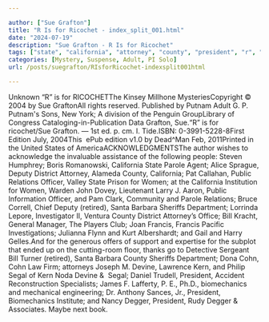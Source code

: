 ```yaml
---

author: ["Sue Grafton"]
title: "R Is for Ricochet - index_split_001.html"
date: "2024-07-19"
description: "Sue Grafton - R Is for Ricochet"
tags: ["state", "california", "attorney", "county", "president", "r", "putnam", "grafton", "edition", "parole", "deputy", "district", "public", "relation", "officer", "woman", "retired", "santa", "barbara", "sheriff", "department", "bill", "francis", "cohn", "devine"]
categories: [Mystery, Suspense, Adult, PI Solo]
url: /posts/suegrafton/RIsforRicochet-indexsplit001html

---
```



Unknown
“R” is for RICOCHETThe Kinsey Millhone MysteriesCopyright © 2004 by Sue GraftonAll rights reserved. Published by Putnam Adult G. P. Putnam's Sons, New York; A division of the Penguin GroupLibrary of Congress Cataloging-in-Publication Data Grafton, Sue.“R” is for ricochet/Sue Grafton. — 1st ed. p. cm. I. Tide.ISBN: 0-3991-5228-8First Edition July, 2004This  ePub edition v1.0 by Dead^Man Feb, 2011Printed in the United States of AmericaACKNOWLEDGMENTSThe author wishes to acknowledge the invaluable assistance of the following people: Steven Humphrey; Boris Romanowski, California State Parole Agent; Alice Sprague, Deputy District Attorney, Alameda County, California; Pat Callahan, Public Relations Officer, Valley State Prison for Women; at the California Institution for Women, Warden John Dovey, Lieutenant Larry J. Aaron, Public Information Officer, and Pam Clark, Community and Parole Relations; Bruce Correll, Chief Deputy (retired), Santa Barbara Sheriffs Department; Lorrinda Lepore, Investigator II, Ventura County District Attorney’s Office; Bill Kracht, General Manager, The Players Club; Joan Francis, Francis Pacific Investigations; Julianna Flynn and Kurt Albershardt; and Gail and Harry Gelles.And for the generous offers of support and expertise for the subplot that ended up on the cutting-room floor, thanks go to Detective Sergeant Bill Turner (retired), Santa Barbara County Sheriffs Department; Dona Cohn, Cohn Law Firm; attorneys Joseph M. Devine, Lawrence Kern, and Philip Segal of Kern Noda Devine &&nbsp; Segal; Daniel Trudell, President, Accident Reconstruction Specialists; James F. Lafferty, P. E., Ph.D., biomechanics and mechanical engineering; Dr. Anthony Sances, Jr., President, Biomechanics Institute; and Nancy Degger, President, Rudy Degger &&nbsp; Associates. Maybe next book.
